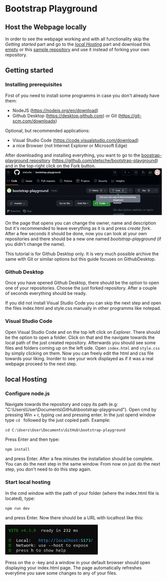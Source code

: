 # Bootstrap Playground

## Host the Webpage locally
In order to see the webpage working and with all functionality skip the *Getting started* part and go to the [*local Hosting*](#local-hosting) part and download this [empty](https://github.com/stetsche/bootstrap-playground) or this [sample repository](https://github.com/SirSaibot/bootstrap-playground) and use it instead of forking your own repository. 

## Getting started <a name="gettingstarted"></a>
### Installing prerequisites

First of you need to install some programms in case you don't already have them:
- NodeJS (https://nodejs.org/en/download)
- Github Desktop (https://desktop.github.com) or Git (https://git-scm.com/downloads)

Optional, but recommended applications:
- Visual Studio Code (https://code.visualstudio.com/download)
- a nice Browser (not Internet Explorer or Microsoft Edge)

After downloading and installing everything, you want to go to the [boostrap-playground repository](https://github.com/stetsche/bootstrap-playground) (https://github.com/stetsche/bootstrap-playground) and in the top-right click on the Fork button.
![image of button](readme-img/Fork.png)

On the page that opens you can change the owner, name and description but it's recommended to leave everything as it is and press *create fork*.
After a few seconds it should be done, now you can look at your own repositories and there should be a new one named *bootstrap-playground* (if you didn't change the name).

This tutorial is for Github Desktop only. It is very much possible archive the same with Git or similar options but this guide focuses on GithubDesktop.

### Github Desktop
Once you have opened Github Desktop, there should be the option to open one of your repositories. Choose the just forked repository. After a couple of seconds everything should be ready. 

If you did not install Visual Studio Code you can skip the next step and open the files index.html and style.css manually in other programms like notepad.

### Visual Studio Code
Open Visual Studio Code and on the top left click on *Explorer*. There should be the option to open a folder. Click on that and the navigate towards the local path of the just created repository. Afterwards you should see some files and folders coming up on the left side. Open `index.html` and `style.css` by simply clicking on them. 
Now you can freely edit the html and css file towards your liking. Inorder to see your work displayed as if it was a real webpage proceed to the next step.

## local Hosting <a name="localhosting"></a>
### Configure node.js
Navigate towards the repository and copy its path (e.g: "C:\Users\User\Documents\GitHub\bootstrap-playground"). Open cmd by pressing Win + r, typing `cmd` and pressing enter. In the just opend window type `cd ` followed by the just copied path.
Example:

`cd C:\Users\User\Documents\GitHub\bootstrap-playground`

Press Enter and then type:

`npm install`

and press Enter. After a few minutes the installation should be complete. You can do the next step in the same window. From now on just do the next step, you don't need to do this step again.

### Start local hosting
In the cmd window with the path of your folder (where the index.html file is located), type:

`npm run dev`

and press Enter. Now there should be a URL with localhost like this:

![image of npm](readme-img/npm.png)

Press on the *o* -key and a window in your default browser should open displaying your index.html page. The page automatically refreshes everytime you save some changes to any of your files.